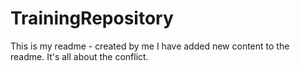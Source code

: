 # TrainingRepository
This is my readme - created by me
I have added new content to the readme.
It's all about the conflict.
